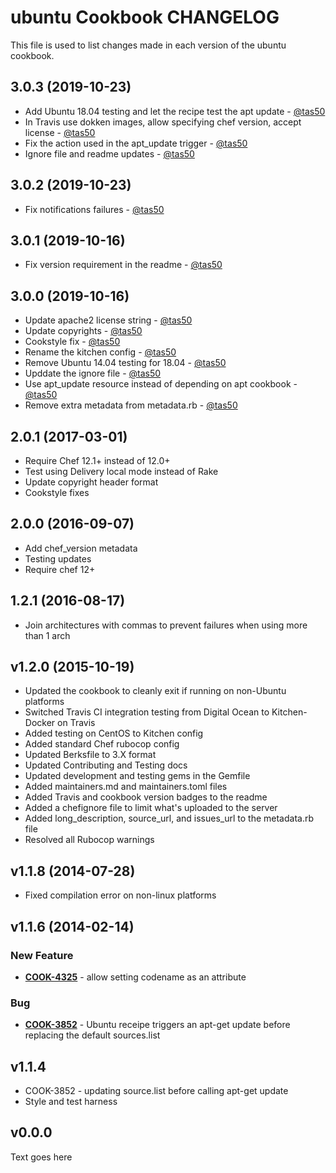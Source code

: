 # ubuntu Cookbook CHANGELOG
This file is used to list changes made in each version of the ubuntu cookbook.

## 3.0.3 (2019-10-23)

- Add Ubuntu 18.04 testing and let the recipe test the apt update - [@tas50](https://github.com/tas50)
- In Travis use dokken images, allow specifying chef version, accept license - [@tas50](https://github.com/tas50)
- Fix the action used in the apt_update trigger - [@tas50](https://github.com/tas50)
- Ignore file and readme updates - [@tas50](https://github.com/tas50)

## 3.0.2 (2019-10-23)

- Fix notifications failures - [@tas50](https://github.com/tas50)

## 3.0.1 (2019-10-16)

- Fix version requirement in the readme - [@tas50](https://github.com/tas50)

## 3.0.0 (2019-10-16)

- Update apache2 license string - [@tas50](https://github.com/tas50)
- Update copyrights - [@tas50](https://github.com/tas50)
- Cookstyle fix - [@tas50](https://github.com/tas50)
- Rename the kitchen config - [@tas50](https://github.com/tas50)
- Remove Ubuntu 14.04 testing for 18.04 - [@tas50](https://github.com/tas50)
- Upddate the ignore file - [@tas50](https://github.com/tas50)
- Use apt_update resource instead of depending on apt cookbook - [@tas50](https://github.com/tas50)
- Remove extra metadata from metadata.rb - [@tas50](https://github.com/tas50)

## 2.0.1 (2017-03-01)

- Require Chef 12.1+ instead of 12.0+
- Test using Delivery local mode instead of Rake
- Update copyright header format
- Cookstyle fixes

## 2.0.0 (2016-09-07)

- Add chef_version metadata
- Testing updates
- Require chef 12+

## 1.2.1 (2016-08-17)
- Join architectures with commas to prevent failures when using more than 1 arch

## v1.2.0 (2015-10-19)
- Updated the cookbook to cleanly exit if running on non-Ubuntu platforms
- Switched Travis CI integration testing from Digital Ocean to Kitchen-Docker on Travis
- Added testing on CentOS to Kitchen config
- Added standard Chef rubocop config
- Updated Berksfile to 3.X format
- Updated Contributing and Testing docs
- Updated development and testing gems in the Gemfile
- Added maintainers.md and maintainers.toml files
- Added Travis and cookbook version badges to the readme
- Added a chefignore file to limit what's uploaded to the server
- Added long_description, source_url, and issues_url to the metadata.rb file
- Resolved all Rubocop warnings

## v1.1.8 (2014-07-28)
- Fixed compilation error on non-linux platforms

## v1.1.6 (2014-02-14)
### New Feature
- **[COOK-4325](https://tickets.chef.io/browse/COOK-4325)** - allow setting codename as an attribute

### Bug
- **[COOK-3852](https://tickets.chef.io/browse/COOK-3852)** - Ubuntu receipe triggers an apt-get update before replacing the default sources.list

## v1.1.4
- COOK-3852 - updating source.list before calling apt-get update
- Style and test harness

## v0.0.0
Text goes here
